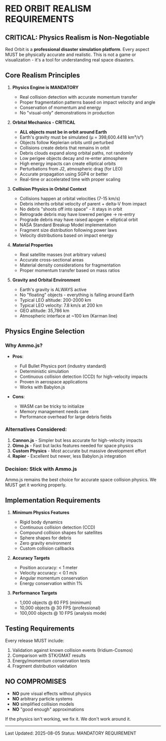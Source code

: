 # RED ORBIT REALISM REQUIREMENTS

## CRITICAL: Physics Realism is Non-Negotiable

Red Orbit is a **professional disaster simulation platform**. Every aspect MUST be physically accurate and realistic. This is not a game or visualization - it's a tool for understanding real space disasters.

## Core Realism Principles

1. **Physics Engine is MANDATORY**
   - Real collision detection with accurate momentum transfer
   - Proper fragmentation patterns based on impact velocity and angle
   - Conservation of momentum and energy
   - No "visual-only" demonstrations in production

2. **Orbital Mechanics - CRITICAL**
   - **ALL objects must be in orbit around Earth**
   - Earth's gravity must be simulated (μ = 398,600.4418 km³/s²)
   - Objects follow Keplerian orbits until perturbed
   - Collisions create debris that remains in orbit
   - Debris clouds expand along orbital paths, not randomly
   - Low perigee objects decay and re-enter atmosphere
   - High energy impacts can create elliptical orbits
   - Perturbations from J2, atmospheric drag (for LEO)
   - Accurate propagation using SGP4 or better
   - Real-time or accelerated time with proper scaling

3. **Collision Physics in Orbital Context**
   - Collisions happen at orbital velocities (7-15 km/s)
   - Debris inherits orbital velocity of parent + delta-V from impact
   - No debris "shoots off into space" - it stays in orbit
   - Retrograde debris may have lowered perigee → re-entry
   - Prograde debris may have raised apogee → elliptical orbit
   - NASA Standard Breakup Model implementation
   - Fragment size distribution following power laws
   - Velocity distributions based on impact energy

4. **Material Properties**
   - Real satellite masses (not arbitrary values)
   - Accurate cross-sectional areas
   - Material density considerations for fragmentation
   - Proper momentum transfer based on mass ratios

5. **Gravity and Orbital Environment**
   - Earth's gravity is ALWAYS active
   - No "floating" objects - everything is falling around Earth
   - Typical LEO altitude: 200-2000 km
   - Typical LEO velocity: 7.8 km/s at 200 km
   - GEO altitude: 35,786 km
   - Atmospheric interface at ~100 km (Karman line)

## Physics Engine Selection

### Why Ammo.js?
- **Pros**:
  - Full Bullet Physics port (industry standard)
  - Deterministic simulation
  - Continuous collision detection (CCD) for high-velocity impacts
  - Proven in aerospace applications
  - Works with Babylon.js

- **Cons**:
  - WASM can be tricky to initialize
  - Memory management needs care
  - Performance overhead for large debris fields

### Alternatives Considered:
1. **Cannon.js** - Simpler but less accurate for high-velocity impacts
2. **Oimo.js** - Fast but lacks features needed for space physics
3. **Custom Physics** - Most accurate but massive development effort
4. **Rapier** - Excellent but newer, less Babylon.js integration

### Decision: Stick with Ammo.js
Ammo.js remains the best choice for accurate space collision physics. We MUST get it working properly.

## Implementation Requirements

1. **Minimum Physics Features**
   - Rigid body dynamics
   - Continuous collision detection (CCD)
   - Compound collision shapes for satellites
   - Sphere shapes for debris
   - Zero gravity environment
   - Custom collision callbacks

2. **Accuracy Targets**
   - Position accuracy: < 1 meter
   - Velocity accuracy: < 0.1 m/s
   - Angular momentum conservation
   - Energy conservation within 1%

3. **Performance Targets**
   - 1,000 objects @ 60 FPS (minimum)
   - 10,000 objects @ 30 FPS (professional)
   - 100,000 objects @ 10 FPS (analysis mode)

## Testing Requirements

Every release MUST include:
1. Validation against known collision events (Iridium-Cosmos)
2. Comparison with STK/GMAT results
3. Energy/momentum conservation tests
4. Fragment distribution validation

## NO COMPROMISES

- **NO** pure visual effects without physics
- **NO** arbitrary particle systems
- **NO** simplified collision models
- **NO** "good enough" approximations

If the physics isn't working, we fix it. We don't work around it.

---

Last Updated: 2025-08-05
Status: MANDATORY REQUIREMENT